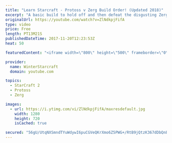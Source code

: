 ```yaml
---
title: "Learn Starcraft - Protoss v Zerg Build Order! (Updated 2018)"
excerpt: "A basic build to hold off and then defeat the disgusting Zerg! Meant for lower level players who have little direction, not for high level players looking for the dankest meta :) -- Watch live at https://www.twitch.tv/wintergaming"
originalUrl: https://youtube.com/watch?v=ZlNdkpjFifA
type: video
price: Free
length: PT13M21S
publishedDateTime: 2017-11-20T12:23:53Z
heat: 50

featuredContent: "<iframe width=\"800\" height=\"500\" frameborder=\"0\" src=\"https://www.youtube.com/embed/ZlNdkpjFifA\" allow=\"accelerometer; autoplay; encrypted-media; gyroscope; picture-in-picture\" allowfullscreen></iframe>"

provider:
  name: WinterStarcraft
  domain: youtube.com

topics:
  - StarCraft 2
  - Protoss
  - Zerg

images:
  - url: https://i.ytimg.com/vi/ZlNdkpjFifA/maxresdefault.jpg
    width: 1280
    height: 720
    isCached: true

secured: "56gU/UtqNXSmndTYuWdywI6puCGVeQKrXmo6Z5PWG+/RtB9jQtzK367dDbQnE4imgExImsjzIrjXjf29UE1tOjQMGdpcfo3J34jXruBur+0HX8FyjQv1q1fKCNUFkRh/miyR273yQnv7WxDnYpEw2yUNzvLW7Y+S6+TPIDCnXV8OVP4MXxcCbLDyLOlY2rWWtHuvTHcc5j/07/pmKatN+Ay/TkERdvKKhLxehEAP+zp/+MzP/+iDOr9FDvf7sn0aDZun9RgQO0soYT5P7K0lCY+cSdHcNQ8kg5zz6cW/5WnB/YWZavTpqi0WCzudLWmR0MFP9V42OGc2BVCANjKReIHXobeFGTv2IlStEzZkmGTOQU3CeqQ0KQrh38Q9T+17iBm1cCgZaWI9f/wb9tS5EFDtkuGj9D9ZGnTh7OcAieE=;WT2ZSK2XwU7MM0kQ4iMXHw=="
---
```


